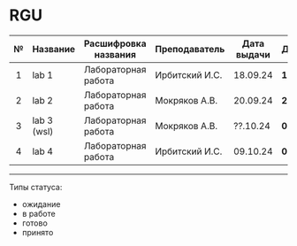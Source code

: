 # RGU

| № | Название | Расшифровка названия | Преподаватель | Дата выдачи | Дедлайн | Статус |
| :---: | --- | --- | --- | --- | --- | --- |
| 1 | lab 1       | Лабораторная работа | Ирбитский И.С. | 18.09.24 | **16.10.24** | готово   |
| 2 | lab 2       | Лабораторная работа | Мокряков А.В.  | 20.09.24 | **27.09.24** | готово   |
| 3 | lab 3 (wsl) | Лабораторная работа | Мокряков А.В.  | ??.10.24 | **01.31.24** | готово   |
| 4 | lab 4       | Лабораторная работа | Ирбитский И.С. | 09.10.24 | **01.31.24** | в работе |


****
Типы статуса:
- ожидание
- в работе
- готово
- принято